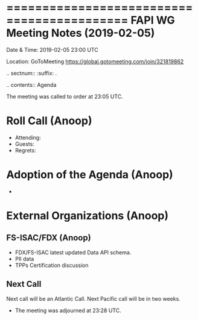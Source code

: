 ===========================================
FAPI WG Meeting Notes (2019-02-05) 
===========================================
Date & Time: 2019-02-05 23:00 UTC

Location: GoToMeeting https://global.gotomeeting.com/join/321819862


.. sectnum:: 
   :suffix: .

.. contents:: Agenda

The meeting was called to order at 23:05 UTC. 

Roll Call (Anoop)
=====================
* Attending:  
* Guests: 
* Regrets: 

Adoption of the Agenda (Anoop)
==================================
*    

External Organizations (Anoop)
===============================
FS-ISAC/FDX (Anoop)
--------------------------
* FDX/FS-ISAC latest updated Data API schema. 
* PII data 
* TPPs Certification discussion

Next Call
-----------------------
Next call will be an Atlantic Call. 
Next Pacific call will be in two weeks. 

* The meeting was adjourned at 23:28 UTC.